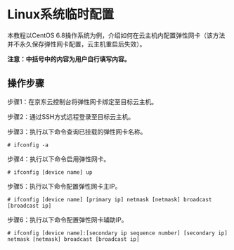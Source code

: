 # Linux系统临时配置

本教程以CentOS 6.8操作系统为例，介绍如何在云主机内配置弹性网卡（该方法并不永久保存弹性网卡配置，云主机重启后失效）。

**注意：中括号中的内容为用户自行填写内容。**

## 操作步骤
步骤1：在京东云控制台将弹性网卡绑定至目标云主机。

步骤2：通过SSH方式远程登录至目标云主机。

步骤3：执行以下命令查询已挂载的弹性网卡名称。

	# ifconfig -a

步骤4：执行以下命令启用弹性网卡。

	# ifconfig [device name] up

步骤5：执行以下命令配置弹性网卡主IP。

	# ifconfig [device name] [primary ip] netmask [netmask] broadcast [broadcast ip]

步骤6：执行以下命令配置弹性网卡辅助IP。

	# ifconfig [device name]:[secondary ip sequence number] [secondary ip] netmask [netmask] broadcast [broadcast ip]


